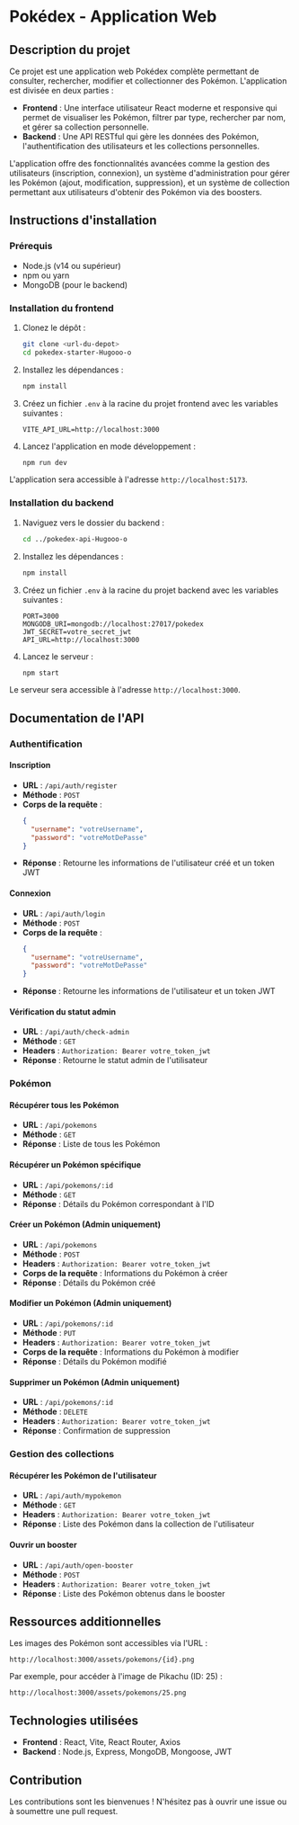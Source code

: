 # Pokédex - Application Web

## Description du projet

Ce projet est une application web Pokédex complète permettant de consulter, rechercher, modifier et collectionner des Pokémon. L'application est divisée en deux parties :

- **Frontend** : Une interface utilisateur React moderne et responsive qui permet de visualiser les Pokémon, filtrer par type, rechercher par nom, et gérer sa collection personnelle.
- **Backend** : Une API RESTful qui gère les données des Pokémon, l'authentification des utilisateurs et les collections personnelles.

L'application offre des fonctionnalités avancées comme la gestion des utilisateurs (inscription, connexion), un système d'administration pour gérer les Pokémon (ajout, modification, suppression), et un système de collection permettant aux utilisateurs d'obtenir des Pokémon via des boosters.

## Instructions d'installation

### Prérequis

- Node.js (v14 ou supérieur)
- npm ou yarn
- MongoDB (pour le backend)

### Installation du frontend

1. Clonez le dépôt :
   ```bash
   git clone <url-du-depot>
   cd pokedex-starter-Hugooo-o
   ```

2. Installez les dépendances :
   ```bash
   npm install
   ```

3. Créez un fichier `.env` à la racine du projet frontend avec les variables suivantes :
   ```
   VITE_API_URL=http://localhost:3000
   ```

4. Lancez l'application en mode développement :
   ```bash
   npm run dev
   ```

L'application sera accessible à l'adresse `http://localhost:5173`.

### Installation du backend

1. Naviguez vers le dossier du backend :
   ```bash
   cd ../pokedex-api-Hugooo-o
   ```

2. Installez les dépendances :
   ```bash
   npm install
   ```

3. Créez un fichier `.env` à la racine du projet backend avec les variables suivantes :
   ```
   PORT=3000
   MONGODB_URI=mongodb://localhost:27017/pokedex
   JWT_SECRET=votre_secret_jwt
   API_URL=http://localhost:3000
   ```

4. Lancez le serveur :
   ```bash
   npm start
   ```

Le serveur sera accessible à l'adresse `http://localhost:3000`.

## Documentation de l'API

### Authentification

#### Inscription
- **URL** : `/api/auth/register`
- **Méthode** : `POST`
- **Corps de la requête** :
  ```json
  {
    "username": "votreUsername",
    "password": "votreMotDePasse"
  }
  ```
- **Réponse** : Retourne les informations de l'utilisateur créé et un token JWT

#### Connexion
- **URL** : `/api/auth/login`
- **Méthode** : `POST`
- **Corps de la requête** :
  ```json
  {
    "username": "votreUsername",
    "password": "votreMotDePasse"
  }
  ```
- **Réponse** : Retourne les informations de l'utilisateur et un token JWT

#### Vérification du statut admin
- **URL** : `/api/auth/check-admin`
- **Méthode** : `GET`
- **Headers** : `Authorization: Bearer votre_token_jwt`
- **Réponse** : Retourne le statut admin de l'utilisateur

### Pokémon

#### Récupérer tous les Pokémon
- **URL** : `/api/pokemons`
- **Méthode** : `GET`
- **Réponse** : Liste de tous les Pokémon

#### Récupérer un Pokémon spécifique
- **URL** : `/api/pokemons/:id`
- **Méthode** : `GET`
- **Réponse** : Détails du Pokémon correspondant à l'ID

#### Créer un Pokémon (Admin uniquement)
- **URL** : `/api/pokemons`
- **Méthode** : `POST`
- **Headers** : `Authorization: Bearer votre_token_jwt`
- **Corps de la requête** : Informations du Pokémon à créer
- **Réponse** : Détails du Pokémon créé

#### Modifier un Pokémon (Admin uniquement)
- **URL** : `/api/pokemons/:id`
- **Méthode** : `PUT`
- **Headers** : `Authorization: Bearer votre_token_jwt`
- **Corps de la requête** : Informations du Pokémon à modifier
- **Réponse** : Détails du Pokémon modifié

#### Supprimer un Pokémon (Admin uniquement)
- **URL** : `/api/pokemons/:id`
- **Méthode** : `DELETE`
- **Headers** : `Authorization: Bearer votre_token_jwt`
- **Réponse** : Confirmation de suppression

### Gestion des collections

#### Récupérer les Pokémon de l'utilisateur
- **URL** : `/api/auth/mypokemon`
- **Méthode** : `GET`
- **Headers** : `Authorization: Bearer votre_token_jwt`
- **Réponse** : Liste des Pokémon dans la collection de l'utilisateur

#### Ouvrir un booster
- **URL** : `/api/auth/open-booster`
- **Méthode** : `POST`
- **Headers** : `Authorization: Bearer votre_token_jwt`
- **Réponse** : Liste des Pokémon obtenus dans le booster

## Ressources additionnelles

Les images des Pokémon sont accessibles via l'URL :
```
http://localhost:3000/assets/pokemons/{id}.png
```

Par exemple, pour accéder à l'image de Pikachu (ID: 25) :
```
http://localhost:3000/assets/pokemons/25.png
```

## Technologies utilisées

- **Frontend** : React, Vite, React Router, Axios
- **Backend** : Node.js, Express, MongoDB, Mongoose, JWT

## Contribution

Les contributions sont les bienvenues ! N'hésitez pas à ouvrir une issue ou à soumettre une pull request.
